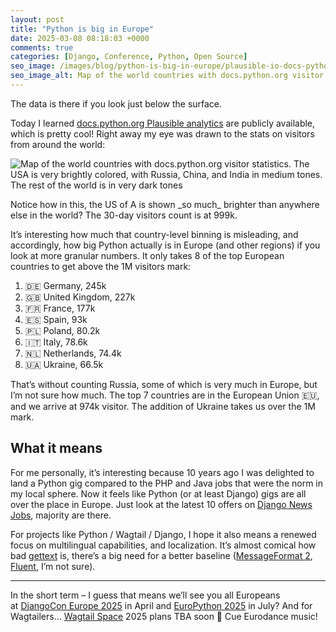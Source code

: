 ```yaml
---
layout: post
title: "Python is big in Europe"
date: 2025-03-08 08:18:03 +0000
comments: true
categories: [Django, Conference, Python, Open Source]
seo_image: /images/blog/python-is-big-in-europe/plausible-io-docs-python-org.webp
seo_image_alt: Map of the world countries with docs.python.org visitor statistics. The USA is very brightly colored, with Russia, China, and India in medium tones. The rest of the world is in very dark tones
---
```


The data is there if you look just below the surface.

<!-- more -->

Today I learned [docs.python.org Plausible analytics](https://plausible.io/docs.python.org) are publicly available, which is pretty cool! Right away my eye was drawn to the stats on visitors from around the world:

![Map of the world countries with docs.python.org visitor statistics. The USA is very brightly colored, with Russia, China, and India in medium tones. The rest of the world is in very dark tones](/images/blog/python-is-big-in-europe/plausible-io-docs-python-org.webp)

Notice how in this, the US of A is shown \_so much\_ brighter than anywhere else in the world? The 30-day visitors count is at 999k.

It’s interesting how much that country-level binning is misleading, and accordingly, how big Python actually is in Europe (and other regions) if you look at more granular numbers. It only takes 8 of the top European countries to get above the 1M visitors mark:

1. 🇩🇪 Germany, 245k
2. 🇬🇧 United Kingdom, 227k
3. 🇫🇷 France, 177k
4. 🇪🇸 Spain, 93k
5. 🇵🇱 Poland, 80.2k
6. 🇮🇹 Italy, 78.6k
7. 🇳🇱 Netherlands, 74.4k
8. 🇺🇦 Ukraine, 66.5k

That’s without counting Russia, some of which is very much in Europe, but I’m not sure how much. The top 7 countries are in the European Union 🇪🇺, and we arrive at 974k visitor. The addition of Ukraine takes us over the 1M mark.

## What it means

For me personally, it’s interesting because 10 years ago I was delighted to land a Python gig compared to the PHP and Java jobs that were the norm in my local sphere. Now it feels like Python (or at least Django) gigs are all over the place in Europe. Just look at the latest 10 offers on [Django News Jobs](https://jobs.django-news.com/), majority are there.

For projects like Python / Wagtail / Django, I hope it also means a renewed focus on multilingual capabilities, and localization. It’s almost comical how bad [gettext](https://en.wikipedia.org/wiki/Gettext) is, there’s a big need for a better baseline ([MessageFormat 2](https://messageformat.dev/), [Fluent](https://projectfluent.org/), I’m not sure).

---

In the short term – I guess that means we’ll see you all Europeans at [DjangoCon Europe 2025](https://2025.djangocon.eu/) in April and [EuroPython 2025](https://ep2025.europython.eu/) in July? And for Wagtailers… [Wagtail Space](https://www.wagtail.space/) 2025 plans TBA soon 🤫 Cue Eurodance music!
